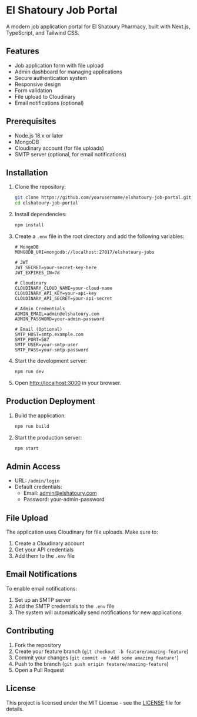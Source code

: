 # El Shatoury Job Portal

A modern job application portal for El Shatoury Pharmacy, built with Next.js, TypeScript, and Tailwind CSS.

## Features

- Job application form with file upload
- Admin dashboard for managing applications
- Secure authentication system
- Responsive design
- Form validation
- File upload to Cloudinary
- Email notifications (optional)

## Prerequisites

- Node.js 18.x or later
- MongoDB
- Cloudinary account (for file uploads)
- SMTP server (optional, for email notifications)

## Installation

1. Clone the repository:
   ```bash
   git clone https://github.com/yourusername/elshatoury-job-portal.git
   cd elshatoury-job-portal
   ```

2. Install dependencies:
   ```bash
   npm install
   ```

3. Create a `.env` file in the root directory and add the following variables:
   ```env
   # MongoDB
   MONGODB_URI=mongodb://localhost:27017/elshatoury-jobs

   # JWT
   JWT_SECRET=your-secret-key-here
   JWT_EXPIRES_IN=7d

   # Cloudinary
   CLOUDINARY_CLOUD_NAME=your-cloud-name
   CLOUDINARY_API_KEY=your-api-key
   CLOUDINARY_API_SECRET=your-api-secret

   # Admin Credentials
   ADMIN_EMAIL=admin@elshatoury.com
   ADMIN_PASSWORD=your-admin-password

   # Email (Optional)
   SMTP_HOST=smtp.example.com
   SMTP_PORT=587
   SMTP_USER=your-smtp-user
   SMTP_PASS=your-smtp-password
   ```

4. Start the development server:
   ```bash
   npm run dev
   ```

5. Open [http://localhost:3000](http://localhost:3000) in your browser.

## Production Deployment

1. Build the application:
   ```bash
   npm run build
   ```

2. Start the production server:
   ```bash
   npm start
   ```

## Admin Access

- URL: `/admin/login`
- Default credentials:
  - Email: admin@elshatoury.com
  - Password: your-admin-password

## File Upload

The application uses Cloudinary for file uploads. Make sure to:
1. Create a Cloudinary account
2. Get your API credentials
3. Add them to the `.env` file

## Email Notifications

To enable email notifications:
1. Set up an SMTP server
2. Add the SMTP credentials to the `.env` file
3. The system will automatically send notifications for new applications

## Contributing

1. Fork the repository
2. Create your feature branch (`git checkout -b feature/amazing-feature`)
3. Commit your changes (`git commit -m 'Add some amazing feature'`)
4. Push to the branch (`git push origin feature/amazing-feature`)
5. Open a Pull Request

## License

This project is licensed under the MIT License - see the [LICENSE](LICENSE) file for details. 